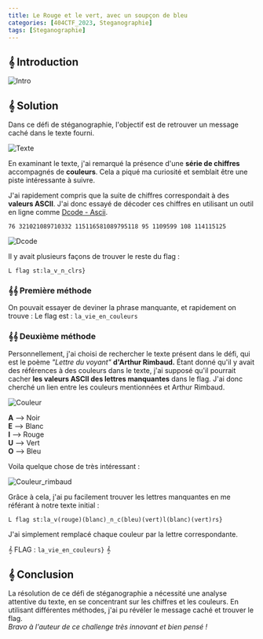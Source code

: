 ```yaml
---
title: Le Rouge et le vert, avec un soupçon de bleu
categories: [404CTF_2023, Steganographie]
tags: [Steganographie]
---
```


## 𝄞 Introduction

![Intro](/assets/images/404CTF_2023/Steganographie/Le_rouge_et_le_vert_avec_un_soupçon_de_bleu/intro.png)

## 𝄞 Solution

Dans ce défi de stéganographie, l'objectif est de retrouver un message caché dans le texte fourni.

![Texte](/assets/images/404CTF_2023/Steganographie/Le_rouge_et_le_vert_avec_un_soupçon_de_bleu/texte.png)

En examinant le texte, j'ai remarqué la présence d'une **série de chiffres** accompagnés de **couleurs**. Cela a piqué ma curiosité et semblait être une piste intéressante à suivre.

J'ai rapidement compris que la suite de chiffres correspondait à des **valeurs ASCII**. J'ai donc essayé de décoder ces chiffres en utilisant un outil en ligne comme [Dcode - Ascii](https://www.dcode.fr/ascii-code).

`76 321021089710332 115116581089795118 95 1109599 108 114115125`

![Dcode](/assets/images/404CTF_2023/Steganographie/Le_rouge_et_le_vert_avec_un_soupçon_de_bleu/dcode.png)

Il y avait plusieurs façons de trouver le reste du flag :

`L flag st:la_v_n_clrs}`

### 𝄞𝄞 Première méthode 

On pouvait essayer de deviner la phrase manquante, et rapidement on trouve : Le flag est : `la_vie_en_couleurs`

### 𝄞𝄞 Deuxième méthode 
Personnellement, j'ai choisi de rechercher le texte présent dans le défi, qui est le poème *"Lettre du voyant"* **d'Arthur Rimbaud.** Étant donné qu'il y avait des références à des couleurs dans le texte, j'ai supposé qu'il pourrait cacher **les valeurs ASCII des lettres manquantes** dans le flag. J'ai donc cherché un lien entre les couleurs mentionnées et Arthur Rimbaud.

![Couleur](/assets/images/404CTF_2023/Steganographie/Le_rouge_et_le_vert_avec_un_soupçon_de_bleu/couleur.png)

**A** --> Noir  
**E** --> Blanc  
**I** --> Rouge  
**U** --> Vert  
**O** --> Bleu  

Voila quelque chose de très intéressant :

![Couleur_rimbaud](/assets/images/404CTF_2023/Steganographie/Le_rouge_et_le_vert_avec_un_soupçon_de_bleu/couleur_rimbaud.png)

Grâce à cela, j'ai pu facilement trouver les lettres manquantes en me référant à notre texte initial :

`L flag st:la_v(rouge)(blanc)_n_c(bleu)(vert)l(blanc)(vert)rs}`

J'ai simplement remplacé chaque couleur par la lettre correspondante.

𝄞 FLAG : `la_vie_en_couleurs}` 𝄞


## 𝄞 Conclusion
La résolution de ce défi de stéganographie a nécessité une analyse attentive du texte, en se concentrant sur les chiffres et les couleurs. En utilisant différentes méthodes, j'ai pu révéler le message caché et trouver le flag.   
*Bravo à l'auteur de ce challenge très innovant et bien pensé !*
  







